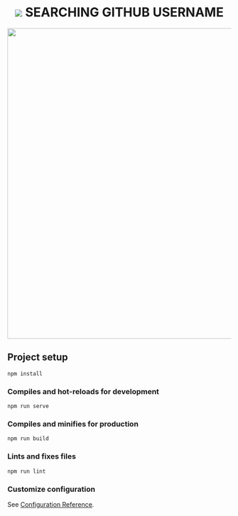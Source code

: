 <h1 align="center">
    <img src="./public/favicon.ico"/>
    SEARCHING GITHUB USERNAME
</h1>
<div align="center">
    <img src="https://hacktoberfest.digitalocean.com/_nuxt/img/logo-hacktoberfest-full2.aa1e9d9.svg" width="700"/>
</div>

## Project setup
```
npm install
```

### Compiles and hot-reloads for development
```
npm run serve
```

### Compiles and minifies for production
```
npm run build
```

### Lints and fixes files
```
npm run lint
```

### Customize configuration
See [Configuration Reference](https://cli.vuejs.org/config/).
